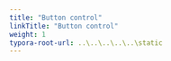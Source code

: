 ```yaml
---
title: "Button control"
linkTitle: "Button control"
weight: 1
typora-root-url: ..\..\..\..\..\static
---
```


